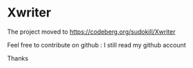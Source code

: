 # Xwriter

The project moved to https://codeberg.org/sudokill/Xwriter

Feel free to contribute on github : I still read my github account

Thanks
